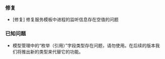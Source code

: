 ### 修复

- [修复] 修复服务模板中进程的监听信息存在空值的问题

### 已知问题

- 模型管理中的“枚举（引用）”字段类型存在问题，请勿使用。在后续的版本我们将推出新的类型来代替它的功能。

